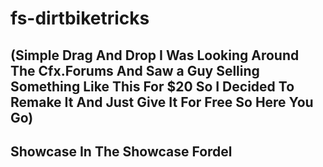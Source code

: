 # fs-dirtbiketricks

## (Simple Drag And Drop I Was Looking Around The Cfx.Forums And Saw a Guy Selling Something Like This For $20 So I Decided To Remake It And Just Give It For Free So Here You Go)

## Showcase In The Showcase Fordel
